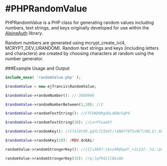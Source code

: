 #PHPRandomValue
==============

PHPRandomValue is a PHP class for generating random values including numbers, text strings, and keys
originally developed for use within the [AlpineAuth](https://github.com/ejfrancis/AlpineAuth) library.

Random numbers are generated using mcrypt_create_iv(4, MCRYPT_DEV_URANDOM). Random text
strings and keys (including letters and characters) are created by choosing characters at 
random using the number generator. 


###Example Usage and Output
```php
include_once( 'randomValue.php' );

$randomValue = new ejfrancis\RandomValue;

$randomValue->randomNumber(): //-3880998

$randomValue->randomNumberBetween(1,10): //2

$randomValue->randomTextString(): //CfCkKDHRgUULdGWcSqP4

$randomValue->randomTextString(10): //LorPIxaeEY

$randomValue->randomKey(): //C7al8tX9.gqYLf2ImVt/!$NOY79T5sNCT/6Q.$!.6Gf/Q5zpa3

$randomValue->randomKey(10): /RDV.dc6Ai/

randomValue->randomStrongerKey(): //{I}s3897:}$xz4R@hpd!_+1L13[:_%1::pv/-asp2%4^#5$iG$F:{_Jf5s-98]raaqrhZ*Jg2k-nT-{9nBxsl!^dFI&21f"V:mU3

randomValue->randomStrongerKey(15): //q:]qf941l[D&s8A
```
